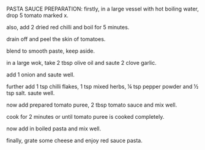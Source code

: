 PASTA SAUCE PREPARATION:
firstly, in a large vessel with hot boiling water, drop 5 tomato marked x.

also, add 2 dried red chilli and boil for 5 minutes.

drain off and peel the skin of tomatoes.

blend to smooth paste, keep aside.

in a large wok, take 2 tbsp olive oil and saute 2 clove garlic.

add 1 onion and saute well.

further add 1 tsp chilli flakes, 1 tsp mixed herbs, ¼ tsp pepper powder and ½ tsp salt. saute well.

now add prepared tomato puree, 2 tbsp tomato sauce and mix well.

cook for 2 minutes or until tomato puree is cooked completely.

now add in boiled pasta and mix well.

finally, grate some cheese and enjoy red sauce pasta.